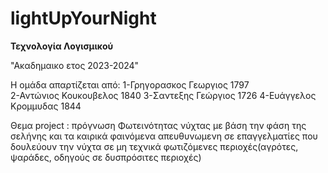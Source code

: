 # lightUpYourNight
**Τεχνολογία Λογισμικού**

"Ακαδημαικο ετος 2023-2024"

Η ομάδα απαρτίζεται από:
1-Γρηγορασκος Γεωργιος 1797   
2-Αντώνιος Κουκουβελος 1840
3-Σαντεξης Γεώργιος 1726
4-Ευάγγελος Κρομμυδας 1844

Θεμα project :
πρόγνωση Φωτεινότητας νύχτας με βάση την φάση της σελήνης και τα καιρικά φαινόμενα απευθυνωμενη σε επαγγελματίες 
που δουλεύουν την νύχτα σε μη τεχνικά φωτιζόμενες περιοχές(αγρότες, ψαράδες, οδηγούς σε δυσπρόσιτες περιοχές)
